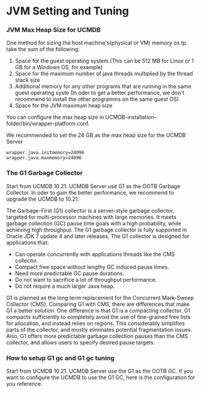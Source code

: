 
# JVM Setting and Tuning

### JVM Max Heap Size for UCMDB
One method for sizing the host machine's(physical or VM) memory os tp take the sum of the following:
1. Space for the guest operating system.(This can be 512 MB for Linux or 1 GB for a Windows OS, for example)
2. Space for the maximum number of java threads multiplied by the thread stack size
3. Additional memory for any other programs that are running in the same guest operating syste (In oder to get a better performance, we don't recommend to install the other programms on the same guest OS)
4. Space for the JVM maximum heap size



You can configure the max heap size in UCMDB-installation-folder/bin/wrapper-platform.conf.

We recommended to set the 24 GB as the max heap size for the UCMDB Server

```
wrapper.java.initmemory=24096
wrapper.java.maxmemory=24096
```



### The G1 Garbage Collector
Start from UCMDB 10.21. UCMDB Server use G1 as the OOTB Garbage Collector. In oder to gain the better performance, we recommend to upgrade the UCMDB to 10.21.

The Garbage-First (G1) collector is a server-style garbage collector, targeted for multi-processor machines with large memories. It meets garbage collection (GC) pause time goals with a high probability, while achieving high throughput. The G1 garbage collector is fully supported in Oracle JDK 7 update 4 and later releases. The G1 collector is designed for applications that:

* Can operate concurrently with applications threads like the CMS collector.
* Compact free space without lengthy GC induced pause times.
* Need more predictable GC pause durations.
* Do not want to sacrifice a lot of throughput performance.
* Do not require a much larger Java heap.

G1 is planned as the long term replacement for the Concurrent Mark-Sweep Collector (CMS). Comparing G1 with CMS, there are differences that make G1 a better solution. One difference is that G1 is a compacting collector. G1 compacts sufficiently to completely avoid the use of fine-grained free lists for allocation, and instead relies on regions. This considerably simplifies parts of the collector, and mostly eliminates potential fragmentation issues. Also, G1 offers more predictable garbage collection pauses than the CMS collector, and allows users to specify desired pause targets.



### How to setup G1 gc and G1 gc tuning
Start from UCMDB 10.21. UCMDB Server use the G1 as the OOTB GC. If you want to configure the UCMDB to use the G1 GC, here is the configuration for you reference.


